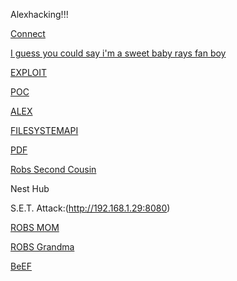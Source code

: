 Alexhacking!!!

[Connect](http://192.168.1.39:8080/index.html)

[I guess you could say i'm a sweet baby rays fan boy](http://192.168.1.39:8080/rhs.html)


[EXPLOIT](http://192.168.1.25:8080/exploit.html)

[POC](http://192.168.1.25:8080/poc.html)

[ALEX](http://192.168.1.25:8080/spinspire.html)

[FILESYSTEMAPI](https://googlechromelabs.github.io/browser-fs-access/demo/)

[PDF](http://192.168.1.25:8080/sample.pdf)


[Robs Second Cousin](chrome://about)




Nest Hub

S.E.T. Attack:(http://192.168.1.29:8080)

[ROBS MOM](http://192.168.1.29:8080/index.html)

[ROBS Grandma](http://192.168.1.29:8009/hook.js)


[BeEF](http://192.168.1.29:8009/demos/basic.html)
